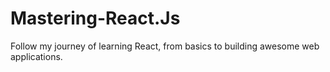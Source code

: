 # Mastering-React.Js
Follow my journey of learning React, from basics to building awesome web applications.
